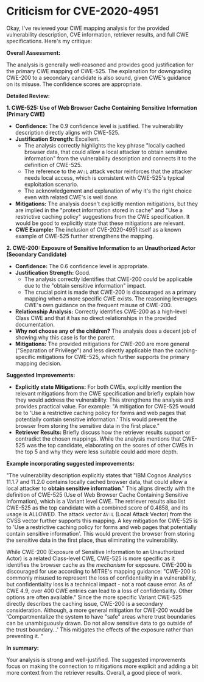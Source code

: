# Criticism for CVE-2020-4951

Okay, I've reviewed your CWE mapping analysis for the provided vulnerability description, CVE information, retriever results, and full CWE specifications. Here's my critique:

**Overall Assessment:**

The analysis is generally well-reasoned and provides good justification for the primary CWE mapping of CWE-525. The explanation for downgrading CWE-200 to a secondary candidate is also sound, given CWE's guidance on its misuse. The confidence scores are appropriate.

**Detailed Review:**

**1. CWE-525: Use of Web Browser Cache Containing Sensitive Information (Primary CWE)**

*   **Confidence:** The 0.9 confidence level is justified. The vulnerability description directly aligns with CWE-525.
*   **Justification Strength:** Excellent.
    *   The analysis correctly highlights the key phrase "locally cached browser data, that could allow a local attacker to obtain sensitive information" from the vulnerability description and connects it to the definition of CWE-525.
    *   The reference to the `AV:L` attack vector reinforces that the attacker needs local access, which is consistent with CWE-525's typical exploitation scenario.
    *   The acknowledgement and explanation of why it's the right choice even with related CWE's is well done.
*   **Mitigations:** The analysis doesn't explicitly mention mitigations, but they are implied in the "protect information stored in cache" and "Use a restrictive caching policy" suggestions from the CWE specification. It would be good to explicitly state that these mitigations are relevant.
*   **CWE Example:** The inclusion of CVE-2020-4951 itself as a known example of CWE-525 further strengthens the mapping.

**2. CWE-200: Exposure of Sensitive Information to an Unauthorized Actor (Secondary Candidate)**

*   **Confidence:** The 0.6 confidence level is appropriate.
*   **Justification Strength:** Good.
    *   The analysis correctly identifies that CWE-200 *could* be applicable due to the "obtain sensitive information" impact.
    *   The crucial point is made that CWE-200 is discouraged as a primary mapping when a more specific CWE exists. The reasoning leverages CWE's own guidance on the frequent misuse of CWE-200.
*   **Relationship Analysis:** Correctly identifies CWE-200 as a high-level Class CWE and that it has no direct relationships in the provided documentation.
*   **Why not choose any of the children?** The analysis does a decent job of showing why this case is for the parent.
*   **Mitigations:** The provided mitigations for CWE-200 are more general ("Separation of Privilege") and less directly applicable than the caching-specific mitigations for CWE-525, which further supports the primary mapping decision.

**Suggested Improvements:**

*   **Explicitly state Mitigations:** For both CWEs, explicitly mention the relevant mitigations from the CWE specification and briefly explain how they would address the vulnerability. This strengthens the analysis and provides practical value. For example: "A mitigation for CWE-525 would be to 'Use a restrictive caching policy for forms and web pages that potentially contain sensitive information.' This would prevent the browser from storing the sensitive data in the first place."
*   **Retriever Results:** Briefly discuss how the retriever results support or contradict the chosen mappings. While the analysis mentions that CWE-525 was the top candidate, elaborating on the scores of other CWEs in the top 5 and why they were less suitable could add more depth.

**Example incorporating suggested improvements:**

"The vulnerability description explicitly states that "IBM Cognos Analytics 11.1.7 and 11.2.0 contains locally cached browser data, that could allow a local attacker to **obtain sensitive information**." This aligns directly with the definition of CWE-525 (Use of Web Browser Cache Containing Sensitive Information), which is a Variant level CWE. The retriever results also list CWE-525 as the top candidate with a combined score of 0.4858, and its usage is ALLOWED. The attack vector `AV:L` (Local Attack Vector) from the CVSS vector further supports this mapping. A key mitigation for CWE-525 is to 'Use a restrictive caching policy for forms and web pages that potentially contain sensitive information'. This would prevent the browser from storing the sensitive data in the first place, thus eliminating the vulnerability.

While CWE-200 (Exposure of Sensitive Information to an Unauthorized Actor) is a related Class-level CWE, CWE-525 is more specific as it identifies the browser cache as the *mechanism* for exposure. CWE-200 is discouraged for use according to MITRE's mapping guidance: "CWE-200 is commonly misused to represent the loss of confidentiality in a vulnerability, but confidentiality loss is a technical impact - not a root cause error. As of CWE 4.9, over 400 CWE entries can lead to a loss of confidentiality. Other options are often available." Since the more specific Variant CWE-525 directly describes the caching issue, CWE-200 is a secondary consideration. Although, a more general mitigation for CWE-200 would be 'Compartmentalize the system to have "safe" areas where trust boundaries can be unambiguously drawn. Do not allow sensitive data to go outside of the trust boundary...' This mitigates the effects of the exposure rather than preventing it. "

**In summary:**

Your analysis is strong and well-justified. The suggested improvements focus on making the connection to mitigations more explicit and adding a bit more context from the retriever results. Overall, a good piece of work.